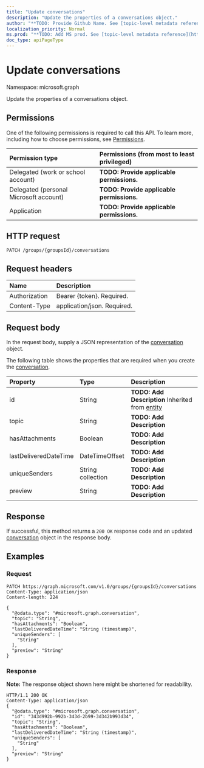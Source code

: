 ```yaml
---
title: "Update conversations"
description: "Update the properties of a conversations object."
author: "**TODO: Provide Github Name. See [topic-level metadata reference](https://msgo.azurewebsites.net/add/document/guidelines/metadata.html#topic-level-metadata)**"
localization_priority: Normal
ms.prod: "**TODO: Add MS prod. See [topic-level metadata reference](https://msgo.azurewebsites.net/add/document/guidelines/metadata.html#topic-level-metadata)**"
doc_type: apiPageType
---
```


# Update conversations

Namespace: microsoft.graph

Update the properties of a conversations object.

## Permissions
One of the following permissions is required to call this API. To learn more, including how to choose permissions, see [Permissions](/concepts/permissions-reference.md).

|Permission type|Permissions (from most to least privileged)|
|:---|:---|
|Delegated (work or school account)|**TODO: Provide applicable permissions.**|
|Delegated (personal Microsoft account)|**TODO: Provide applicable permissions.**|
|Application|**TODO: Provide applicable permissions.**|

## HTTP request

<!-- {
  "blockType": "ignored"
}
-->
``` http
PATCH /groups/{groupsId}/conversations
```

## Request headers
|Name|Description|
|:---|:---|
|Authorization|Bearer {token}. Required.|
|Content-Type|application/json. Required.|

## Request body
In the request body, supply a JSON representation of the [conversation](../resources/conversation.md) object.

The following table shows the properties that are required when you create the [conversation](../resources/conversation.md).

|Property|Type|Description|
|:---|:---|:---|
|id|String|**TODO: Add Description** Inherited from [entity](../resources/entity.md)|
|topic|String|**TODO: Add Description**|
|hasAttachments|Boolean|**TODO: Add Description**|
|lastDeliveredDateTime|DateTimeOffset|**TODO: Add Description**|
|uniqueSenders|String collection|**TODO: Add Description**|
|preview|String|**TODO: Add Description**|



## Response

If successful, this method returns a `200 OK` response code and an updated [conversation](../resources/conversation.md) object in the response body.

## Examples

### Request
<!-- {
  "blockType": "request",
  "name": "update_conversations"
}
-->
``` http
PATCH https://graph.microsoft.com/v1.0/groups/{groupsId}/conversations
Content-Type: application/json
Content-length: 224

{
  "@odata.type": "#microsoft.graph.conversation",
  "topic": "String",
  "hasAttachments": "Boolean",
  "lastDeliveredDateTime": "String (timestamp)",
  "uniqueSenders": [
    "String"
  ],
  "preview": "String"
}
```


### Response
**Note:** The response object shown here might be shortened for readability.
<!-- {
  "blockType": "response",
  "truncated": true
}
-->
``` http
HTTP/1.1 200 OK
Content-Type: application/json
{
  "@odata.type": "#microsoft.graph.conversation",
  "id": "343d992b-992b-343d-2b99-3d342b993d34",
  "topic": "String",
  "hasAttachments": "Boolean",
  "lastDeliveredDateTime": "String (timestamp)",
  "uniqueSenders": [
    "String"
  ],
  "preview": "String"
}
```


